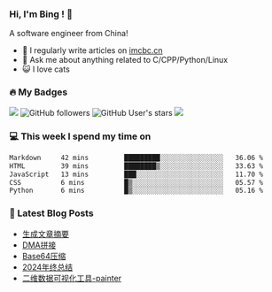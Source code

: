 ### Hi, I'm Bing ! 👋

A software engineer from China! 

- 📝 I regularly write articles on [imcbc.cn](https://imcbc.cn)
- 💬 Ask me about anything related to C/CPP/Python/Linux
- 😺 I love cats

### 🔥 My Badges

![](https://komarev.com/ghpvc/?username=caibingcheng)
![GitHub followers](https://img.shields.io/github/followers/caibingcheng)
![GitHub User's stars](https://img.shields.io/github/stars/caibingcheng)
![](https://www.codewars.com/users/caibingcheng/badges/micro)

### 💻 This week I spend my time on
<!--START_SECTION:waka-->

```txt
Markdown     42 mins         █████████░░░░░░░░░░░░░░░░   36.06 %
HTML         39 mins         ████████▒░░░░░░░░░░░░░░░░   33.63 %
JavaScript   13 mins         ███░░░░░░░░░░░░░░░░░░░░░░   11.70 %
CSS          6 mins          █▒░░░░░░░░░░░░░░░░░░░░░░░   05.57 %
Python       6 mins          █▒░░░░░░░░░░░░░░░░░░░░░░░   05.16 %
```

<!--END_SECTION:waka-->

### 📔 Latest Blog Posts
<!-- BLOG-POST-LIST:START -->
- [生成文章摘要](https://imcbc.cn/202504/summary-by-ai/)
- [DMA拼接](https://imcbc.cn/202504/dma-ring/)
- [Base64压缩](https://imcbc.cn/202504/base64-compression/)
- [2024年终总结](https://imcbc.cn/202501/2024-summary/)
- [二维数据可视化工具-painter](https://imcbc.cn/202412/2d-vistual-painter/)
<!-- BLOG-POST-LIST:END -->

<!-- 
### 🌟 My github status

![](https://github-profile-trophy.vercel.app/?username=caibingcheng&row=1&column=6&margin-w=8)
![](http://github-profile-summary-cards.vercel.app/api/cards/profile-details?username=caibingcheng&theme=github) 

![](http://github-profile-summary-cards.vercel.app/api/cards/repos-per-language?username=caibingcheng&theme=github&exclude=html,css) &nbsp;&nbsp; ![](http://github-profile-summary-cards.vercel.app/api/cards/most-commit-language?username=caibingcheng&theme=github&exclude=html,css) 

![](http://github-profile-summary-cards.vercel.app/api/cards/productive-time?username=caibingcheng&theme=github&utcOffset=8) &nbsp;&nbsp; ![](http://github-profile-summary-cards.vercel.app/api/cards/stats?username=caibingcheng&theme=github) 
-->
